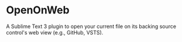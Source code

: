 # OpenOnWeb
A Sublime Text 3 plugin to open your current file on its backing source control's web view (e.g., GitHub, VSTS).
